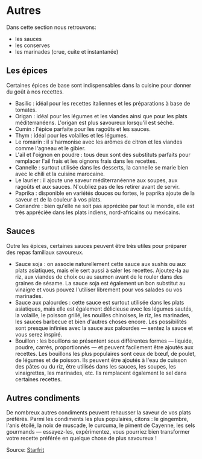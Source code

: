 # Autres  
Dans cette section nous retrouvons:
- les sauces  
- les conserves  
- les marinades (crue, cuite et instantanée)  

## Les épices  
Certaines épices de base sont indispensables dans la cuisine pour donner du goût à nos recettes.  

- Basilic : idéal pour les recettes italiennes et les préparations à base de tomates.  
- Origan : idéal pour les légumes et les viandes ainsi que pour les plats méditerranéens. L'origan est plus savoureux lorsqu'il est séché.  
- Cumin : l'épice parfaite pour les ragoûts et les sauces.  
- Thym : idéal pour les volailles et les légumes.  
- Le romarin : il s'harmonise avec les arômes de citron et les viandes comme l'agneau et le gibier.  
- L'ail et l'oignon en poudre : tous deux sont des substituts parfaits pour remplacer l'ail frais et les oignons frais dans les recettes.  
- Cannelle : surtout utilisée dans les desserts, la cannelle se marie bien avec le chili et la cuisine marocaine.  
- Le laurier : il ajoute une saveur méditerranéenne aux soupes, aux ragoûts et aux sauces. N'oubliez pas de les retirer avant de servir.   
- Paprika : disponible en variétés douces ou fortes, le paprika ajoute de la saveur et de la couleur à vos plats.  
- Coriandre : bien qu'elle ne soit pas appréciée par tout le monde, elle est très appréciée dans les plats indiens, nord-africains ou mexicains.  
  
## Sauces  
Outre les épices, certaines sauces peuvent être très utiles pour préparer des repas familiaux savoureux.  

- Sauce soja : on associe naturellement cette sauce aux sushis ou aux plats asiatiques, mais elle sert aussi à saler les recettes. Ajoutez-la au riz, aux viandes de choix ou au saumon avant de le rouler dans des graines de sésame. La sauce soja est également un bon substitut au vinaigre et vous pouvez l'utiliser librement pour vos salades ou vos marinades.  
- Sauce aux palourdes : cette sauce est surtout utilisée dans les plats asiatiques, mais elle est également délicieuse avec les légumes sautés, la volaille, le poisson grillé, les nouilles chinoises, le riz, les marinades, les sauces barbecue et bien d'autres choses encore. Les possibilités sont presque infinies avec la sauce aux palourdes — sentez la sauce et vous serez inspiré.  
- Bouillon : les bouillons se présentent sous différentes formes — liquide, poudre, carrés, proportionnés — et peuvent facilement être ajoutés aux recettes. Les bouillons les plus populaires sont ceux de bœuf, de poulet, de légumes et de poisson. Ils peuvent être ajoutés à l'eau de cuisson des pâtes ou du riz, être utilisés dans les sauces, les soupes, les vinaigrettes, les marinades, etc. Ils remplacent également le sel dans certaines recettes.  
  
## Autres condiments  

De nombreux autres condiments peuvent rehausser la saveur de vos plats préférés. Parmi les condiments les plus populaires, citons : le gingembre, l'anis étoilé, la noix de muscade, le curcuma, le piment de Cayenne, les sels gourmands — essayez-les, expérimentez, vous pourriez bien transformer votre recette préférée en quelque chose de plus savoureux !


Source: [Starfrit](https://www.starfrit.com/fr/quels-sont-les-condiments-essentiels-a-avoir-dans-votre-garde-manger)
